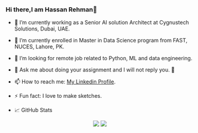 ### Hi there,I am Hassan Rehman👋


- 🔭 I’m currently working as a Senior AI solution Architect at Cygnustech Solutions, Dubai, UAE.
- 🌱 I’m currently enrolled in Master in Data Science program from FAST, NUCES, Lahore, PK.
- 👯 I’m looking for remote job related to Python, ML and data engineering.
- 💬 Ask me about doing your assignment and I will not reply you. 👊
- 📫 How to reach me: <a href="https://www.linkedin.com/in/hassan119/">My Linkedin Profile</a>.
- ⚡ Fun fact: I love to make sketches.

- 📈 GitHub Stats
<p align="center">
<img src='https://github-readme-stats.vercel.app/api?username=HassanRehman11&show_icons=true&theme=onedark' height:'50'>
<img src='https://github-readme-stats.vercel.app/api/top-langs/?username=HassanRehman11&theme=onedark'>
</p>
